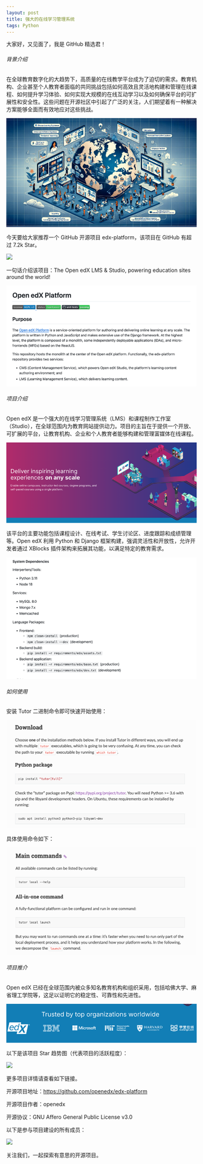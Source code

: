 ```yaml
---
layout: post
title: 强大的在线学习管理系统
tags: Python
---
```


大家好，又见面了，我是 GitHub 精选君！

###### 背景介绍

在全球教育数字化的大趋势下，高质量的在线教学平台成为了迫切的需求。教育机构、企业甚至个人教育者面临的共同挑战包括如何高效且灵活地构建和管理在线课程、如何提升学习体验、如何实现大规模的在线互动学习以及如何确保平台的可扩展性和安全性。这些问题在开源社区中引起了广泛的关注，人们期望着有一种解决方案能够全面而有效地应对这些挑战。 

![](https://raw.githubusercontent.com/ZhuPeng/pic/master/mac/compress_tmp-7c2efc91e83ebf47a9d0025aa64dd7b6.png)

今天要给大家推荐一个 GitHub 开源项目 edx-platform，该项目在 GitHub 有超过 7.2k Star。

![](https://stats.deeptrain.net/repo/openedx/edx-platform/?theme=light)

一句话介绍该项目：The Open edX LMS & Studio, powering education sites around the world!

![](https://raw.githubusercontent.com/ZhuPeng/pic/master/images/compress_image-20241017232033618.png)

###### 项目介绍

Open edX 是一个强大的在线学习管理系统（LMS）和课程制作工作室（Studio），在全球范围内为教育网站提供动力。项目的主旨在于提供一个开放、可扩展的平台，让教育机构、企业和个人教育者能够构建和管理富媒体在线课程。

![](https://raw.githubusercontent.com/ZhuPeng/pic/master/images/compress_image-20241017232129235.png)

该平台的主要功能包括课程设计、在线考试、学生讨论区、进度跟踪和成绩管理等。Open edX 利用 Python 和 Django 框架构建，强调灵活性和开放性，允许开发者通过 XBlocks 插件架构来拓展其功能，以满足特定的教育需求。

![](https://raw.githubusercontent.com/ZhuPeng/pic/master/images/compress_image-20241017232238086.png)

###### 如何使用

安装 Tutor 二进制命令即可快速开始使用：

![](https://raw.githubusercontent.com/ZhuPeng/pic/master/images/compress_image-20241017232556150.png)

具体使用命令如下：

![](https://raw.githubusercontent.com/ZhuPeng/pic/master/images/compress_image-20241017232659758.png)

###### 项目推介

Open edX 已经在全球范围内被众多知名教育机构和组织采用，包括哈佛大学、麻省理工学院等，这足以证明它的稳定性、可靠性和先进性。

![](https://raw.githubusercontent.com/ZhuPeng/pic/master/images/compress_image-20241017232912252.png)

以下是该项目 Star 趋势图（代表项目的活跃程度）：

![](https://api.star-history.com/svg?repos=openedx/edx-platform&type=Timeline)

更多项目详情请查看如下链接。

开源项目地址：https://github.com/openedx/edx-platform 

开源项目作者：openedx

开源协议：GNU Affero General Public License v3.0

以下是参与项目建设的所有成员：

![](https://contrib.rocks/image?repo=openedx/edx-platform)

关注我们，一起探索有意思的开源项目。

